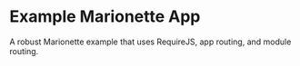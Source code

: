 Example Marionette App
======================

A robust Marionette example that uses RequireJS, app routing, and module routing. 
